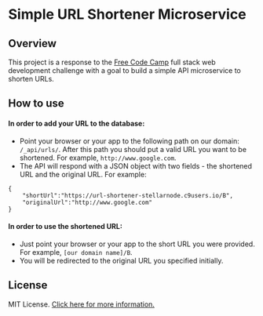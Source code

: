 # Simple URL Shortener Microservice

## Overview

This project is a response to the [Free Code Camp](http://www.freecodecamp.com) full stack web development challenge with a goal to build a simple API microservice to shorten URLs.

## How to use

#### In order to add your URL to the database:

* Point your browser or your app to the following path on our domain: `/_api/urls/`. After this path you should put a valid URL you want to be shortened. For example, `http://www.google.com`.
* The API will respond with a JSON object with two fields - the shortened URL and the original URL. For example:

```
{
    "shortUrl":"https://url-shortener-stellarnode.c9users.io/B",
    "originalUrl":"http://www.google.com"
}
```

#### In order to use the shortened URL:

* Just point your browser or your app to the short URL you were provided. For example, `[our domain name]/B`.
* You will be redirected to the original URL you specified initially.

## License

MIT License. [Click here for more information.](LICENSE.md)
